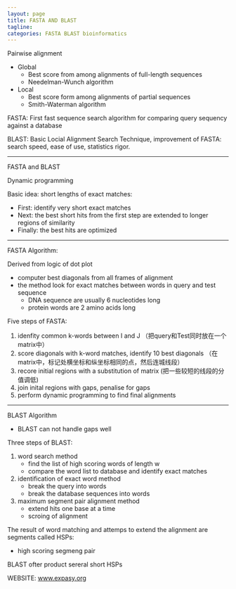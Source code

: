 ```yaml
---
layout: page
title: FASTA AND BLAST
tagline: 
categories: FASTA BLAST bioinformatics
---
```



Pairwise alignment

- Global
    + Best score from among alignments of full-length sequences
    + Needelman-Wunch algorithm
- Local
    + Best score form among alignments of partial sequences
    + Smith-Waterman algorithm

FASTA: First fast sequence search algorithm for comparing query sequency against a database

BLAST: Basic Locial Alignment Search Technique, improvement of FASTA: search speed, ease of use, statistics rigor.

---

FASTA and BLAST

Dynamic programming

Basic idea: short lengths of exact matches:

- First: identify very short exact matches
- Next: the best short hits from the first step are extended to longer regions of similarity
- Finally: the best hits are optimized

---

FASTA Algorithm:

Derived from logic of dot plot

- computer best diagonals from all frames of alignment
- the method look for exact matches between words in query and test sequence
    + DNA sequence are usually 6 nucleotides long
    + protein words are 2 amino acids long

Five steps of FASTA:

1. idenfity common k-words between I and J （把query和Test同时放在一个matrix中）
2. score diagonals with k-word matches, identify 10 best diagonals （在matrix中，标记处横坐标和纵坐标相同的点，然后连城线段）
3. recore initial regions with a substitution of matrix (把一些较短的线段的分值调低)
4. join inital regions with gaps, penalise for gaps
5. perform dynamic programming to find final alignments

---

BLAST Algorithm

- BLAST can not handle gaps well

Three steps of BLAST:

1. word search method
    - find the list of high scoring words of length w
    - compare the word list to database and identify exact matches
2. identification of exact word method
    - break the query into words
    - break the database sequences into words
3. maximum segment pair alignment method
    - extend hits one base at a time
    - scroing of alignment

The result of word matching and attemps to extend the alignment are segments called HSPs:
- high scoring segmeng pair

BLAST ofter product sereral short HSPs

WEBSITE: www.expasy.org
